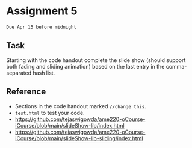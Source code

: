 # Assignment 5
`Due Apr 15 before midnight`

## Task

Starting with the code handout complete the slide show (should support
both fading and sliding animation) based on the last entry in the
comma-separated hash list. 


## Reference

- Sections in the code handout marked `//change this`.
- `test.html` to test your code.
- https://github.com/tejaswigowda/ame220-oCourse-iCourse/blob/main/slideShow-lib/index.html
- https://github.com/tejaswigowda/ame220-oCourse-iCourse/blob/main/slideShow-lib-sliding/index.html




